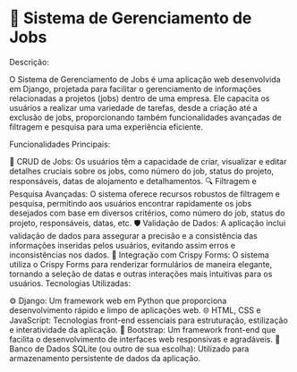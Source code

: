 # 🚀 Sistema de Gerenciamento de Jobs
Descrição:

O Sistema de Gerenciamento de Jobs é uma aplicação web desenvolvida em Django, projetada para facilitar o gerenciamento de informações relacionadas a projetos (jobs) dentro de uma empresa. Ele capacita os usuários a realizar uma variedade de tarefas, desde a criação até a exclusão de jobs, proporcionando também funcionalidades avançadas de filtragem e pesquisa para uma experiência eficiente.

Funcionalidades Principais:

📝 CRUD de Jobs: Os usuários têm a capacidade de criar, visualizar e editar detalhes cruciais sobre os jobs, como número do job, status do projeto, responsáveis, datas de alojamento e detalhamentos.
🔍 Filtragem e Pesquisa Avançadas: O sistema oferece recursos robustos de filtragem e pesquisa, permitindo aos usuários encontrar rapidamente os jobs desejados com base em diversos critérios, como número do job, status do projeto, responsáveis, datas, etc.
🛡️ Validação de Dados: A aplicação inclui validação de dados para assegurar a precisão e a consistência das informações inseridas pelos usuários, evitando assim erros e inconsistências nos dados.
🎨 Integração com Crispy Forms: O sistema utiliza o Crispy Forms para renderizar formulários de maneira elegante, tornando a seleção de datas e outras interações mais intuitivas para os usuários.
Tecnologias Utilizadas:

⚙️ Django: Um framework web em Python que proporciona desenvolvimento rápido e limpo de aplicações web.
🌐 HTML, CSS e JavaScript: Tecnologias front-end essenciais para estruturação, estilização e interatividade da aplicação.
🎉 Bootstrap: Um framework front-end que facilita o desenvolvimento de interfaces web responsivas e agradáveis.
💾 Banco de Dados SQLite (ou outro de sua escolha): Utilizado para armazenamento persistente de dados da aplicação.
